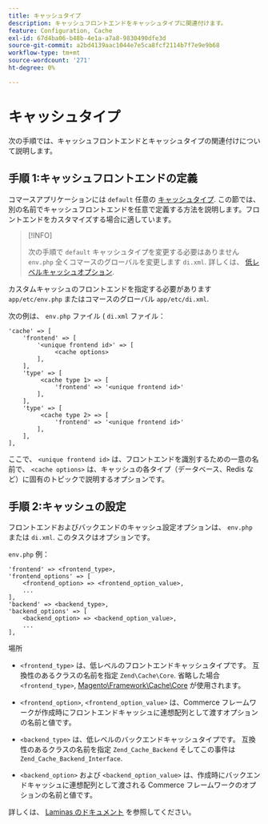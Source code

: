 ```yaml
---
title: キャッシュタイプ
description: キャッシュフロントエンドをキャッシュタイプに関連付けます。
feature: Configuration, Cache
exl-id: 67d4ba06-b48b-4e1a-a7a8-9830490dfe3d
source-git-commit: a2bd4139aac1044e7e5ca8fcf2114b7f7e9e9b68
workflow-type: tm+mt
source-wordcount: '271'
ht-degree: 0%

---
```


# キャッシュタイプ

次の手順では、キャッシュフロントエンドとキャッシュタイプの関連付けについて説明します。

## 手順 1:キャッシュフロントエンドの定義

コマースアプリケーションには `default` 任意の [キャッシュタイプ](../cli/manage-cache.md#clean-and-flush-cache-types). この節では、別の名前でキャッシュフロントエンドを任意で定義する方法を説明します。フロントエンドをカスタマイズする場合に適しています。

>[!INFO]
>
>次の手順で `default` キャッシュタイプを変更する必要はありません `env.php` 全くコマースのグローバルを変更します `di.xml`. 詳しくは、 [低レベルキャッシュオプション](cache-options.md).

カスタムキャッシュのフロントエンドを指定する必要があります `app/etc/env.php` またはコマースのグローバル `app/etc/di.xml`.

次の例は、 `env.php` ファイル ( `di.xml` ファイル：

```php?start_inline=1
'cache' => [
    'frontend' => [
        '<unique frontend id>' => [
             <cache options>
        ],
    ],
    'type' => [
         <cache type 1> => [
             'frontend' => '<unique frontend id>'
        ],
    ],
    'type' => [
         <cache type 2> => [
             'frontend' => '<unique frontend id>'
        ],
    ],
],
```

ここで、 `<unique frontend id>` は、フロントエンドを識別するための一意の名前で、 `<cache options>` は、キャッシュの各タイプ（データベース、Redis など）に固有のトピックで説明するオプションです。

## 手順 2:キャッシュの設定

フロントエンドおよびバックエンドのキャッシュ設定オプションは、 `env.php` または `di.xml`. このタスクはオプションです。

`env.php` 例：

```php?start_inline=1
'frontend' => <frontend_type>,
'frontend_options' => [
    <frontend_option> => <frontend_option_value>,
    ...
],
'backend' => <backend_type>,
'backend_options' => [
    <backend_option> => <backend_option_value>,
    ...
],
```

場所

- `<frontend_type>` は、低レベルのフロントエンドキャッシュタイプです。 互換性のあるクラスの名前を指定 `Zend\Cache\Core`.
省略した場合 `<frontend_type>`, [Magento\Framework\Cache\Core](https://github.com/magento/magento2/blob/2.4/lib/internal/Magento/Framework/Cache/Core.php) が使用されます。

- `<frontend_option>`, `<frontend_option_value>` は、Commerce フレームワークが作成時にフロントエンドキャッシュに連想配列として渡すオプションの名前と値です。
- `<backend_type>` は、低レベルのバックエンドキャッシュタイプです。 互換性のあるクラスの名前を指定 `Zend_Cache_Backend` そしてこの事件は `Zend_Cache_Backend_Interface`.
- `<backend_option>` および `<backend_option_value>` は、作成時にバックエンドキャッシュに連想配列として渡される Commerce フレームワークのオプションの名前と値です。

詳しくは、 [Laminas のドキュメント](https://docs.laminas.dev/) を参照してください。
